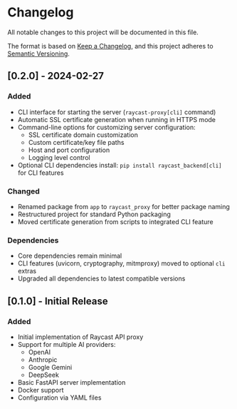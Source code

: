 # Changelog

All notable changes to this project will be documented in this file.

The format is based on [Keep a Changelog](https://keepachangelog.com/en/1.0.0/),
and this project adheres to [Semantic Versioning](https://semver.org/spec/v2.0.0.html).

## [0.2.0] - 2024-02-27

### Added

- CLI interface for starting the server (`raycast-proxy[cli]` command)
- Automatic SSL certificate generation when running in HTTPS mode
- Command-line options for customizing server configuration:
  - SSL certificate domain customization
  - Custom certificate/key file paths
  - Host and port configuration
  - Logging level control
- Optional CLI dependencies install: `pip install raycast_backend[cli]` for CLI features

### Changed

- Renamed package from `app` to `raycast_proxy` for better package naming
- Restructured project for standard Python packaging
- Moved certificate generation from scripts to integrated CLI feature

### Dependencies

- Core dependencies remain minimal
- CLI features (uvicorn, cryptography, mitmproxy) moved to optional `cli` extras
- Upgraded all dependencies to latest compatible versions

## [0.1.0] - Initial Release

### Added

- Initial implementation of Raycast API proxy
- Support for multiple AI providers:
  - OpenAI
  - Anthropic
  - Google Gemini
  - DeepSeek
- Basic FastAPI server implementation
- Docker support
- Configuration via YAML files

